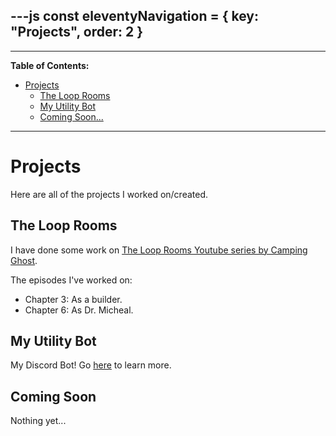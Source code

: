 ---js
const eleventyNavigation = {
 key: "Projects",
 order: 2
}
---

---
**Table of Contents:**

- [Projects](#projects)
  - [The Loop Rooms](#the-loop-rooms)
  - [My Utility Bot](#my-utility-bot)
  - [Coming Soon...](#coming-soon)

---

# Projects

Here are all of the projects I worked on/created.

## The Loop Rooms

I have done some work on [The Loop Rooms Youtube series by Camping Ghost](https://www.youtube.com/@CampingGhost0).

The episodes I've worked on:

- Chapter 3: As a builder.
- Chapter 6: As Dr. Micheal.

## My Utility Bot

My Discord Bot! Go [here](https://github.com/TheKamboy/kfd-utility-bot) to learn
more.

## Coming Soon

Nothing yet...
